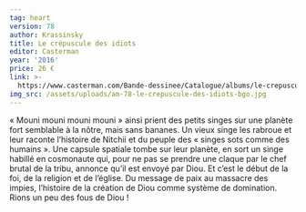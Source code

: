 ```yaml
---
tag: heart
version: 78
author: Krassinsky
title: Le crépuscule des idiots
editor: Casterman
year: '2016'
price: 26 €
link: >-
  https://www.casterman.com/Bande-dessinee/Catalogue/albums/le-crepuscule-des-idiots
img_src: /assets/uploads/am-78-le-crepuscule-des-idiots-bgo.jpg
---
```

« Mouni mouni mouni mouni » ainsi prient des petits singes sur une planète
 fort semblable à la nôtre, mais sans bananes. Un vieux singe les rabroue
 et leur raconte l’histoire de Nitchii et du peuple des « singes sots
 comme des humains ». Une capsule spatiale tombe sur leur planète, en
 sort un singe habillé en cosmonaute qui, pour ne pas se prendre une
 claque par le chef brutal de la tribu, annonce qu’il est envoyé par Diou.
 Et c’est le début de la foi, de la religion et de l’église. Du message de
 paix au massacre des impies, l’histoire de la création de Diou comme
 système de domination. Rions un peu des fous de Diou !
